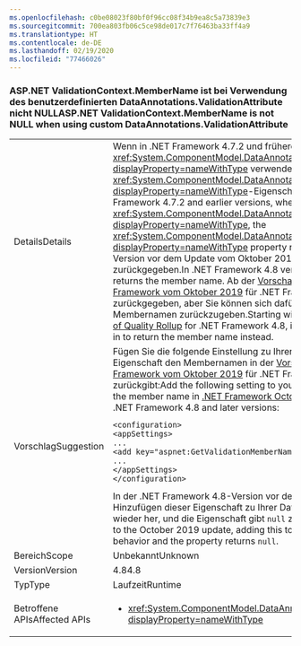 ```yaml
---
ms.openlocfilehash: c0be08023f80bf0f96cc08f34b9ea8c5a73839e3
ms.sourcegitcommit: 700ea803fb06c5ce98de017c7f76463ba33ff4a9
ms.translationtype: HT
ms.contentlocale: de-DE
ms.lasthandoff: 02/19/2020
ms.locfileid: "77466026"
---
```

### <a name="aspnet-validationcontextmembername-is-not-null-when-using-custom-dataannotationsvalidationattribute"></a><span data-ttu-id="ce2fb-101">ASP.NET ValidationContext.MemberName ist bei Verwendung des benutzerdefinierten DataAnnotations.ValidationAttribute nicht NULL</span><span class="sxs-lookup"><span data-stu-id="ce2fb-101">ASP.NET ValidationContext.MemberName is not NULL when using custom DataAnnotations.ValidationAttribute</span></span>

|   |   |
|---|---|
|<span data-ttu-id="ce2fb-102">Details</span><span class="sxs-lookup"><span data-stu-id="ce2fb-102">Details</span></span>|<span data-ttu-id="ce2fb-103">Wenn in .NET Framework 4.7.2 und früheren Versionen ein benutzerdefiniertes <xref:System.ComponentModel.DataAnnotations.ValidationAttribute?displayProperty=nameWithType> verwendet wurde, wurde von der <xref:System.ComponentModel.DataAnnotations.ValidationContext.MemberName?displayProperty=nameWithType>-Eigenschaft `null` zurückgegeben.</span><span class="sxs-lookup"><span data-stu-id="ce2fb-103">In .NET Framework 4.7.2 and earlier versions, when using a custom <xref:System.ComponentModel.DataAnnotations.ValidationAttribute?displayProperty=nameWithType>, the <xref:System.ComponentModel.DataAnnotations.ValidationContext.MemberName?displayProperty=nameWithType> property returns `null`.</span></span> <span data-ttu-id="ce2fb-104">In der .NET Framework 4.8-Version vor dem Update vom Oktober 2019 wird der Membername zurückgegeben.</span><span class="sxs-lookup"><span data-stu-id="ce2fb-104">In .NET Framework 4.8 version prior to the October 2019 update, it returns the member name.</span></span> <span data-ttu-id="ce2fb-105">Ab der [Vorschauversion des Qualitätsrollups für .NET Framework vom Oktober 2019](https://devblogs.microsoft.com/dotnet/net-framework-october-2019-preview-of-quality-rollup/) für .NET Framework 4.8 wird standardmäßig `null` zurückgegeben, aber Sie können sich dafür entscheiden, stattdessen den Membernamen zurückzugeben.</span><span class="sxs-lookup"><span data-stu-id="ce2fb-105">Starting with [.NET Framework October 2019 Preview of Quality Rollup](https://devblogs.microsoft.com/dotnet/net-framework-october-2019-preview-of-quality-rollup/) for .NET Framework 4.8, it returns `null` by default, but you can opt in to return the member name instead.</span></span> |
|<span data-ttu-id="ce2fb-106">Vorschlag</span><span class="sxs-lookup"><span data-stu-id="ce2fb-106">Suggestion</span></span>|<span data-ttu-id="ce2fb-107">Fügen Sie die folgende Einstellung zu Ihrer Datei *web.config* hinzu, damit die Eigenschaft den Membernamen in der [Vorschauversion des Qualitätsrollups für .NET Framework vom Oktober 2019](https://devblogs.microsoft.com/dotnet/net-framework-october-2019-preview-of-quality-rollup/) für .NET Framework 4.8 und spätere Versionen zurückgibt:</span><span class="sxs-lookup"><span data-stu-id="ce2fb-107">Add the following setting to your *web.config* file for the property to return the member name in [.NET Framework October 2019 Preview of Quality Rollup](https://devblogs.microsoft.com/dotnet/net-framework-october-2019-preview-of-quality-rollup/) for .NET Framework 4.8 and later versions:</span></span><pre><code class="lang-xml">&lt;configuration&gt;&#13;&#10;&lt;appSettings&gt;&#13;&#10;...&#13;&#10;&lt;add key=&quot;aspnet:GetValidationMemberName&quot;  value=&quot;true&quot;/&gt;&#13;&#10;...&#13;&#10;&lt;/appSettings&gt;&#13;&#10;&lt;/configuration&gt;&#13;&#10;</code></pre><span data-ttu-id="ce2fb-108">In der .NET Framework 4.8-Version vor dem Update vom Oktober 2019 stellt das Hinzufügen dieser Eigenschaft zu Ihrer Datei *web.config* das vorherige Verhalten wieder her, und die Eigenschaft gibt `null` zurück.</span><span class="sxs-lookup"><span data-stu-id="ce2fb-108">In .NET Framework 4.8 version prior to the October 2019 update,  adding this to your *web.config* file restores the previous behavior and the property returns `null`.</span></span>|
|<span data-ttu-id="ce2fb-109">Bereich</span><span class="sxs-lookup"><span data-stu-id="ce2fb-109">Scope</span></span>|<span data-ttu-id="ce2fb-110">Unbekannt</span><span class="sxs-lookup"><span data-stu-id="ce2fb-110">Unknown</span></span>|
|<span data-ttu-id="ce2fb-111">Version</span><span class="sxs-lookup"><span data-stu-id="ce2fb-111">Version</span></span>|<span data-ttu-id="ce2fb-112">4.8</span><span class="sxs-lookup"><span data-stu-id="ce2fb-112">4.8</span></span>|
|<span data-ttu-id="ce2fb-113">Typ</span><span class="sxs-lookup"><span data-stu-id="ce2fb-113">Type</span></span>|<span data-ttu-id="ce2fb-114">Laufzeit</span><span class="sxs-lookup"><span data-stu-id="ce2fb-114">Runtime</span></span>|
|<span data-ttu-id="ce2fb-115">Betroffene APIs</span><span class="sxs-lookup"><span data-stu-id="ce2fb-115">Affected APIs</span></span>|<ul><li><xref:System.ComponentModel.DataAnnotations.ValidationContext.MemberName?displayProperty=nameWithType></li></ul>|
